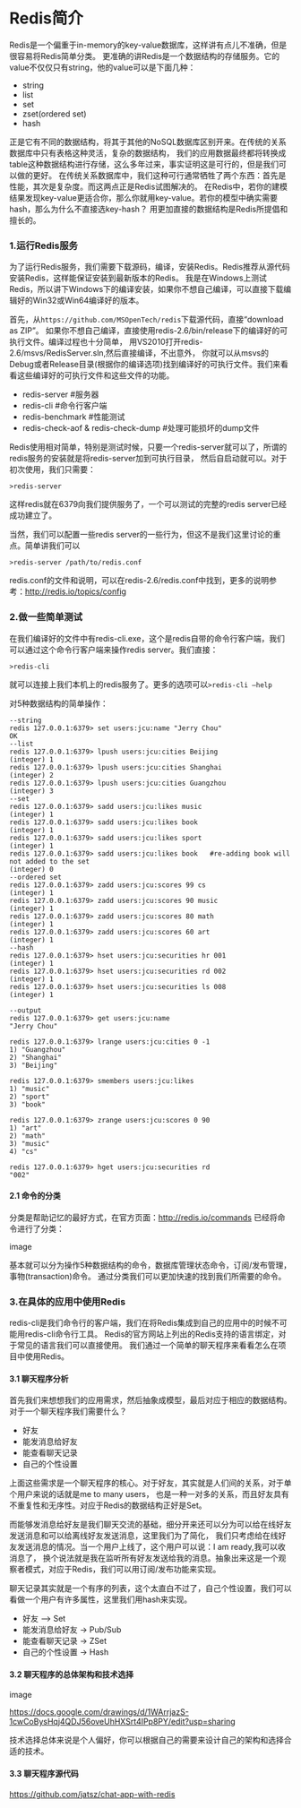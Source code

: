 Redis简介
=====

Redis是一个偏重于in-memory的key-value数据库，这样讲有点儿不准确，但是很容易将Redis简单分类。
更准确的讲Redis是一个数据结构的存储服务。它的value不仅仅只有string，他的value可以是下面几种：

* string
* list
* set
* zset(ordered set)
* hash

正是它有不同的数据结构，将其于其他的NoSQL数据库区别开来。在传统的关系数据库中只有表格这种灵活，复杂的数据结构，
我们的应用数据最终都将转换成table这种数据结构进行存储，这么多年过来，事实证明这是可行的，但是我们可以做的更好。
在传统关系数据库中，我们这种可行通常牺牲了两个东西：首先是性能，其次是复杂度。而这两点正是Redis试图解决的。
在Redis中，若你的建模结果发现key-value更适合你，那么你就用key-value。若你的模型中确实需要hash，那么为什么不直接选key-hash？
用更加直接的数据结构是Redis所提倡和擅长的。

### 1.运行Redis服务

为了运行Redis服务，我们需要下载源码，编译，安装Redis。Redis推荐从源代码安装Redis，这样能保证安装到最新版本的Redis。
我是在Windows上测试Redis，所以讲下Windows下的编译安装，如果你不想自己编译，可以直接下载编辑好的Win32或Win64编译好的版本。

首先，从`https://github.com/MSOpenTech/redis`下载源代码，直接“download as ZIP”。
如果你不想自己编译，直接使用redis-2.6/bin/release下的编译好的可执行文件。编译过程也十分简单，
用VS2010打开redis-2.6/msvs/RedisServer.sln,然后直接编译，不出意外，
你就可以从msvs的Debug或者Release目录(根据你的编译选项)找到编译好的可执行文件。我们来看看这些编译好的可执行文件和这些文件的功能。

* redis-server  #服务器
* redis-cli        #命令行客户端
* redis-benchmark    #性能测试
* redis-check-aof & redis-check-dump #处理可能损坏的dump文件

Redis使用相对简单，特别是测试时候，只要一个redis-server就可以了，所谓的redis服务的安装就是将redis-server加到可执行目录，
然后自启动就可以。对于初次使用，我们只需要：

`>redis-server`

这样redis就在6379向我们提供服务了，一个可以测试的完整的redis server已经成功建立了。

当然，我们可以配置一些redis server的一些行为，但这不是我们这里讨论的重点。简单讲我们可以

`>redis-server /path/to/redis.conf`

redis.conf的文件和说明，可以在redis-2.6/redis.conf中找到，更多的说明参考：http://redis.io/topics/config

### 2.做一些简单测试
在我们编译好的文件中有redis-cli.exe，这个是redis自带的命令行客户端，我们可以通过这个命令行客户端来操作redis server。我们直接：

`>redis-cli`

就可以连接上我们本机上的redis服务了。更多的选项可以`>redis-cli –help`

对5种数据结构的简单操作：
```text
--string
redis 127.0.0.1:6379> set users:jcu:name "Jerry Chou"
OK
--list
redis 127.0.0.1:6379> lpush users:jcu:cities Beijing
(integer) 1
redis 127.0.0.1:6379> lpush users:jcu:cities Shanghai
(integer) 2
redis 127.0.0.1:6379> lpush users:jcu:cities Guangzhou
(integer) 3
--set
redis 127.0.0.1:6379> sadd users:jcu:likes music
(integer) 1
redis 127.0.0.1:6379> sadd users:jcu:likes book
(integer) 1
redis 127.0.0.1:6379> sadd users:jcu:likes sport
(integer) 1
redis 127.0.0.1:6379> sadd users:jcu:likes book   #re-adding book will not added to the set
(integer) 0
--ordered set
redis 127.0.0.1:6379> zadd users:jcu:scores 99 cs
(integer) 1
redis 127.0.0.1:6379> zadd users:jcu:scores 90 music
(integer) 1
redis 127.0.0.1:6379> zadd users:jcu:scores 80 math
(integer) 1
redis 127.0.0.1:6379> zadd users:jcu:scores 60 art
(integer) 1
--hash
redis 127.0.0.1:6379> hset users:jcu:securities hr 001
(integer) 1
redis 127.0.0.1:6379> hset users:jcu:securities rd 002
(integer) 1
redis 127.0.0.1:6379> hset users:jcu:securities ls 008
(integer) 1
 
--output
redis 127.0.0.1:6379> get users:jcu:name
"Jerry Chou"
 
redis 127.0.0.1:6379> lrange users:jcu:cities 0 -1
1) "Guangzhou"
2) "Shanghai"
3) "Beijing"
 
redis 127.0.0.1:6379> smembers users:jcu:likes
1) "music"
2) "sport"
3) "book"
 
redis 127.0.0.1:6379> zrange users:jcu:scores 0 90
1) "art"
2) "math"
3) "music"
4) "cs"
 
redis 127.0.0.1:6379> hget users:jcu:securities rd
"002"
```

#### 2.1 命令的分类
分类是帮助记忆的最好方式，在官方页面：http://redis.io/commands 已经将命令进行了分类：

image

基本就可以分为操作5种数据结构的命令，数据库管理状态命令，订阅/发布管理，事物(transaction)命令。
通过分类我们可以更加快速的找到我们所需要的命令。

### 3.在具体的应用中使用Redis
redis-cli是我们命令行的客户端，我们在将Redis集成到自己的应用中的时候不可能用redis-cli命令行工具。
Redis的官方网站上列出的Redis支持的语言绑定，对于常见的语言我们可以直接使用。
我们通过一个简单的聊天程序来看看怎么在项目中使用Redis。

#### 3.1 聊天程序分析
首先我们来想想我们的应用需求，然后抽象成模型，最后对应于相应的数据结构。对于一个聊天程序我们需要什么？

* 好友
* 能发消息给好友
* 能查看聊天记录
* 自己的个性设置

上面这些需求是一个聊天程序的核心。对于好友，其实就是人们间的关系，对于单个用户来说的话就是me to many users，
也是一种一对多的关系，而且好友具有不重复性和无序性。对应于Redis的数据结构正好是Set。

而能够发消息给好友是我们聊天交流的基础，细分开来还可以分为可以给在线好友发送消息和可以给离线好友发送消息，这里我们为了简化，
我们只考虑给在线好友发送消息的情况。当一个用户上线了，这个用户可以说：I am ready,我可以收消息了，
换个说法就是我在监听所有好友发送给我的消息。抽象出来这是一个观察者模式，对应于Redis，我们可以用订阅/发布功能来实现。

聊天记录其实就是一个有序的列表，这个太直白不过了，自己个性设置，我们可以看做一个用户有许多属性，这里我们用hash来实现。

* 好友 –> Set
* 能发消息给好友  -> Pub/Sub
* 能查看聊天记录  -> ZSet
* 自己的个性设置  -> Hash
 

#### 3.2 聊天程序的总体架构和技术选择

image

https://docs.google.com/drawings/d/1WArrjazS-1cwCoBysHqj4QDJ56oveUhHXSrt4IPp8PY/edit?usp=sharing

技术选择总体来说是个人偏好，你可以根据自己的需要来设计自己的架构和选择合适的技术。

#### 3.3 聊天程序源代码
https://github.com/jatsz/chat-app-with-redis
